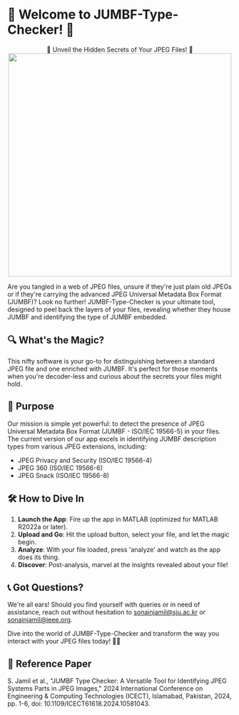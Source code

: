 # 🌟 Welcome to JUMBF-Type-Checker! 🌟

<div align="center">
🚀 Unveil the Hidden Secrets of Your JPEG Files! 🚀
</div>

<div align="center">
    <img src="app_files/logo.png" width="500" />
</div>


Are you tangled in a web of JPEG files, unsure if they're just plain old JPEGs or if they're carrying the advanced JPEG Universal Metadata Box Format (JUMBF)? Look no further! JUMBF-Type-Checker is your ultimate tool, designed to peel back the layers of your files, revealing whether they house JUMBF and identifying the type of JUMBF embedded.

## 🔍 What's the Magic?

This nifty software is your go-to for distinguishing between a standard JPEG file and one enriched with JUMBF. It's perfect for those moments when you're decoder-less and curious about the secrets your files might hold.

## 🎯 Purpose

Our mission is simple yet powerful: to detect the presence of JPEG Universal Metadata Box Format (JUMBF - ISO/IEC 19566-5) in your files. The current version of our app excels in identifying JUMBF description types from various JPEG extensions, including:

- JPEG Privacy and Security (ISO/IEC 19566-4)
- JPEG 360 (ISO/IEC 19566-6)
- JPEG Snack (ISO/IEC 19566-8)

## 🛠 How to Dive In

1. **Launch the App**: Fire up the app in MATLAB (optimized for MATLAB R2022a or later).
2. **Upload and Go**: Hit the upload button, select your file, and let the magic begin.
3. **Analyze**: With your file loaded, press 'analyze' and watch as the app does its thing.
4. **Discover**: Post-analysis, marvel at the insights revealed about your file!

## 📞 Got Questions?

We're all ears! Should you find yourself with queries or in need of assistance, reach out without hesitation to sonainjamil@sju.ac.kr or sonainjamil@ieee.org.

Dive into the world of JUMBF-Type-Checker and transform the way you interact with your JPEG files today! 🌈✨

## 🎯 Reference Paper
S. Jamil et al., "JUMBF Type Checker: A Versatile Tool for Identifying JPEG Systems Parts in JPEG Images," 2024 International Conference on Engineering & Computing Technologies (ICECT), Islamabad, Pakistan, 2024, pp. 1-6, doi: 10.1109/ICECT61618.2024.10581043.
